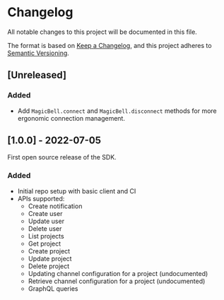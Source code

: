 # Changelog
All notable changes to this project will be documented in this file.

The format is based on [Keep a Changelog](https://keepachangelog.com/en/1.0.0/),
and this project adheres to [Semantic Versioning](https://semver.org/spec/v2.0.0.html).

## [Unreleased]

### Added
- Add `MagicBell.connect` and `MagicBell.disconnect` methods for more ergonomic connection management.

## [1.0.0] - 2022-07-05
First open source release of the SDK.

### Added
- Initial repo setup with basic client and CI
- APIs supported:
  - Create notification
  - Create user
  - Update user
  - Delete user
  - List projects
  - Get project
  - Create project
  - Update project
  - Delete project
  - Updating channel configuration for a project (undocumented)
  - Retrieve channel configuration for a project (undocumented)
  - GraphQL queries
